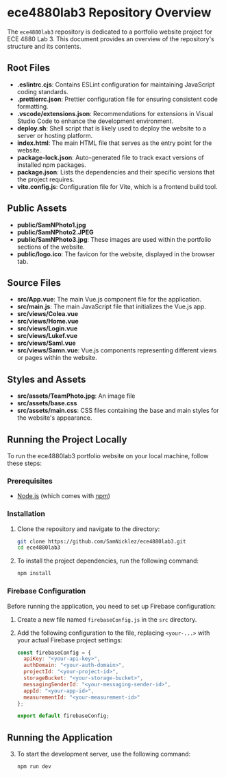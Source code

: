 # ece4880lab3 Repository Overview

The `ece4880lab3` repository is dedicated to a portfolio website project for ECE 4880 Lab 3. This document provides an overview of the repository's structure and its contents.

## Root Files

- **.eslintrc.cjs**: Contains ESLint configuration for maintaining JavaScript coding standards.
- **.prettierrc.json**: Prettier configuration file for ensuring consistent code formatting.
- **.vscode/extensions.json**: Recommendations for extensions in Visual Studio Code to enhance the development environment.
- **deploy.sh**: Shell script that is likely used to deploy the website to a server or hosting platform.
- **index.html**: The main HTML file that serves as the entry point for the website.
- **package-lock.json**: Auto-generated file to track exact versions of installed npm packages.
- **package.json**: Lists the dependencies and their specific versions that the project requires.
- **vite.config.js**: Configuration file for Vite, which is a frontend build tool.

## Public Assets

- **public/SamNPhoto1.jpg**
- **public/SamNPhoto2.JPEG**
- **public/SamNPhoto3.jpg**: These images are used within the portfolio sections of the website.
- **public/logo.ico**: The favicon for the website, displayed in the browser tab.

## Source Files

- **src/App.vue**: The main Vue.js component file for the application.
- **src/main.js**: The main JavaScript file that initializes the Vue.js app.
- **src/views/Colea.vue**
- **src/views/Home.vue**
- **src/views/Login.vue**
- **src/views/Lukef.vue**
- **src/views/Saml.vue**
- **src/views/Samn.vue**: Vue.js components representing different views or pages within the website.

## Styles and Assets

- **src/assets/TeamPhoto.jpg**: An image file
- **src/assets/base.css**
- **src/assets/main.css**: CSS files containing the base and main styles for the website's appearance.

## Running the Project Locally

To run the ece4880lab3 portfolio website on your local machine, follow these steps:

### Prerequisites

- [Node.js](https://nodejs.org/) (which comes with [npm](http://npmjs.com/))

### Installation

1. Clone the repository and navigate to the directory:

   ```bash
   git clone https://github.com/SamNicklez/ece4880lab3.git
   cd ece4880lab3


2. To install the project dependencies, run the following command:
    
    ```bash
    npm install

### Firebase Configuration

Before running the application, you need to set up Firebase configuration:

1. Create a new file named `firebaseConfig.js` in the `src` directory.

2. Add the following configuration to the file, replacing `<your-...>` with your actual Firebase project settings:

    ```javascript
    const firebaseConfig = {
      apiKey: "<your-api-key>",
      authDomain: "<your-auth-domain>",
      projectId: "<your-project-id>",
      storageBucket: "<your-storage-bucket>",
      messagingSenderId: "<your-messaging-sender-id>",
      appId: "<your-app-id>",
      measurementId: "<your-measurement-id>"
    };
    
    export default firebaseConfig;

## Running the Application

3. To start the development server, use the following command:

    ```bash
    npm run dev


